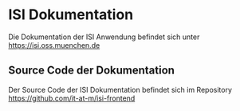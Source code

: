 # ISI Dokumentation

Die Dokumentation der ISI Anwendung befindet sich unter https://isi.oss.muenchen.de

## Source Code der Dokumentation

Der Source Code der ISI Dokumentation befindet sich im Repository https://github.com/it-at-m/isi-frontend
